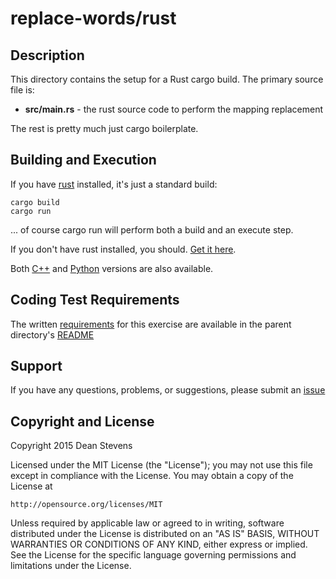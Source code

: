 replace-words/rust
=========================

Description
----------------------

This directory contains the setup for a Rust cargo build. The primary source
file is:

* **src/main.rs** - the rust source code to perform the mapping replacement

The rest is pretty much just cargo boilerplate.

Building and Execution
----------------------

If you have [rust](https://www.rust-lang.org/) installed, it's just a standard
build:

    cargo build
    cargo run

... of course cargo run will perform both a build and an execute step.

If you don't have rust installed, you should. [Get it here](https://www.rust-lang.org/downloads.html).


Both [C++](../cpp) and [Python](../python) versions are also available.

Coding Test Requirements
----------------------
The written [requirements](../README.md) for this exercise are available in
the parent directory's [README](../README.md)

Support
----------------------

If you have any questions, problems, or suggestions, please submit an
[issue](../../../../issues)

Copyright and License
----------------------

Copyright 2015 Dean Stevens

Licensed under the MIT License (the "License");
you may not use this file except in compliance with the License.
You may obtain a copy of the License at

    http://opensource.org/licenses/MIT

Unless required by applicable law or agreed to in writing, software
distributed under the License is distributed on an "AS IS" BASIS,
WITHOUT WARRANTIES OR CONDITIONS OF ANY KIND, either express or implied.
See the License for the specific language governing permissions and
limitations under the License.
